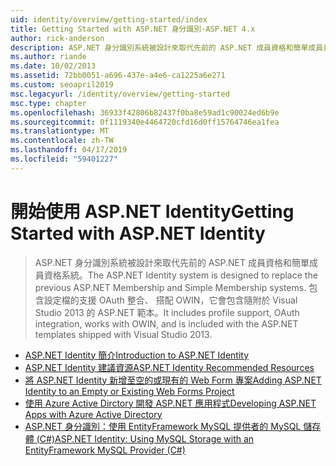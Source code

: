 ```yaml
---
uid: identity/overview/getting-started/index
title: Getting Started with ASP.NET 身分識別-ASP.NET 4.x
author: rick-anderson
description: ASP.NET 身分識別系統被設計來取代先前的 ASP.NET 成員資格和簡單成員資格系統。 它包含設定檔的支援，OAuth 一切...
ms.author: riande
ms.date: 10/02/2013
ms.assetid: 72bb0051-a696-437e-a4e6-ca1225a6e271
ms.custom: seoapril2019
msc.legacyurl: /identity/overview/getting-started
msc.type: chapter
ms.openlocfilehash: 36933f42806b82437f0ba8e59ad1c90024ed6b9e
ms.sourcegitcommit: 0f1119340e4464720cfd16d0ff15764746ea1fea
ms.translationtype: MT
ms.contentlocale: zh-TW
ms.lasthandoff: 04/17/2019
ms.locfileid: "59401227"
---
```

# <a name="getting-started-with-aspnet-identity"></a><span data-ttu-id="7ebf0-104">開始使用 ASP.NET Identity</span><span class="sxs-lookup"><span data-stu-id="7ebf0-104">Getting Started with ASP.NET Identity</span></span>

> <span data-ttu-id="7ebf0-105">ASP.NET 身分識別系統被設計來取代先前的 ASP.NET 成員資格和簡單成員資格系統。</span><span class="sxs-lookup"><span data-stu-id="7ebf0-105">The ASP.NET Identity system is designed to replace the previous ASP.NET Membership and Simple Membership systems.</span></span> <span data-ttu-id="7ebf0-106">包含設定檔的支援 OAuth 整合、 搭配 OWIN，它會包含隨附於 Visual Studio 2013 的 ASP.NET 範本。</span><span class="sxs-lookup"><span data-stu-id="7ebf0-106">It includes profile support, OAuth integration, works with OWIN, and is included with the ASP.NET templates shipped with Visual Studio 2013.</span></span>


- [<span data-ttu-id="7ebf0-107">ASP.NET Identity 簡介</span><span class="sxs-lookup"><span data-stu-id="7ebf0-107">Introduction to ASP.NET Identity</span></span>](introduction-to-aspnet-identity.md)
- [<span data-ttu-id="7ebf0-108">ASP.NET Identity 建議資源</span><span class="sxs-lookup"><span data-stu-id="7ebf0-108">ASP.NET Identity Recommended Resources</span></span>](aspnet-identity-recommended-resources.md)
- [<span data-ttu-id="7ebf0-109">將 ASP.NET Identity 新增至空的或現有的 Web Form 專案</span><span class="sxs-lookup"><span data-stu-id="7ebf0-109">Adding ASP.NET Identity to an Empty or Existing Web Forms Project</span></span>](adding-aspnet-identity-to-an-empty-or-existing-web-forms-project.md)
- [<span data-ttu-id="7ebf0-110">使用 Azure Active Dirctory 開發 ASP.NET 應用程式</span><span class="sxs-lookup"><span data-stu-id="7ebf0-110">Developing ASP.NET Apps with Azure Active Directory</span></span>](developing-aspnet-apps-with-windows-azure-active-directory.md)
- [<span data-ttu-id="7ebf0-111">ASP.NET 身分識別：使用 EntityFramework MySQL 提供者的 MySQL 儲存體 (C#)</span><span class="sxs-lookup"><span data-stu-id="7ebf0-111">ASP.NET Identity: Using MySQL Storage with an EntityFramework MySQL Provider (C#)</span></span>](aspnet-identity-using-mysql-storage-with-an-entityframework-mysql-provider.md)
